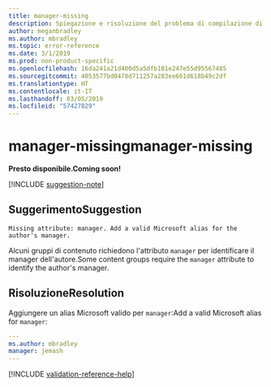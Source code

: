 ```yaml
---
title: manager-missing
description: Spiegazione e risoluzione del problema di compilazione di Docs manager-missing
author: meganbradley
ms.author: mbradley
ms.topic: error-reference
ms.date: 3/1/2019
ms.prod: non-product-specific
ms.openlocfilehash: 16da241a21d400d5a5dfb101e247e55d95567485
ms.sourcegitcommit: 4053577bd0478d711257a283ee661d618b49c2df
ms.translationtype: HT
ms.contentlocale: it-IT
ms.lasthandoff: 03/05/2019
ms.locfileid: "57427829"
---
```

# <a name="manager-missing"></a><span data-ttu-id="4614c-103">manager-missing</span><span class="sxs-lookup"><span data-stu-id="4614c-103">manager-missing</span></span>

<span data-ttu-id="4614c-104">**Presto disponibile.**</span><span class="sxs-lookup"><span data-stu-id="4614c-104">**Coming soon!**</span></span>

[!INCLUDE [suggestion-note](includes/suggestion-note.md)]

## <a name="suggestion"></a><span data-ttu-id="4614c-105">Suggerimento</span><span class="sxs-lookup"><span data-stu-id="4614c-105">Suggestion</span></span>

`Missing attribute: manager. Add a valid Microsoft alias for the author's manager.`

<span data-ttu-id="4614c-106">Alcuni gruppi di contenuto richiedono l'attributo `manager` per identificare il manager dell'autore.</span><span class="sxs-lookup"><span data-stu-id="4614c-106">Some content groups require the `manager` attribute to identify the author's manager.</span></span>

## <a name="resolution"></a><span data-ttu-id="4614c-107">Risoluzione</span><span class="sxs-lookup"><span data-stu-id="4614c-107">Resolution</span></span>

<span data-ttu-id="4614c-108">Aggiungere un alias Microsoft valido per `manager`:</span><span class="sxs-lookup"><span data-stu-id="4614c-108">Add a valid Microsoft alias for `manager`:</span></span>

```yml
---
ms.author: mbradley
manager: jemash
---
```

<!--make sure to add this file to your includes folder and verify the path-->
[!INCLUDE [validation-reference-help](includes/validation-reference-help.md)]

